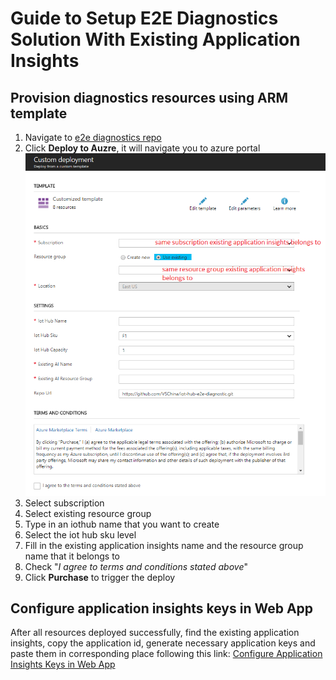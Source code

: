 # Guide to Setup E2E Diagnostics Solution With Existing Application Insights

## Provision diagnostics resources using ARM template
1. Navigate to [e2e diagnostics repo](https://github.com/VSChina/iot-hub-e2e-diagnostic/tree/existing_AI)
2. Click **Deploy to Auzre**, it will navigate you to azure portal
![](./images/Existing_AI.PNG)
3. Select subscription
4. Select existing resource group
5. Type in an iothub name that you want to create
6. Select the iot hub sku level
7. Fill in the existing application insights name and the resource group name that it belongs to
8. Check "*I agree to terms and conditions stated above*"
9. Click **Purchase** to trigger the deploy

## Configure application insights keys in Web App
After all resources deployed successfully, find the existing application insights, copy the application id, generate necessary application keys and paste them in corresponding place following this link:
[Configure Application Insights Keys in Web App](./Guide%20to%20Config%20Application%20Insights%20Keys%20in%20Web%20App.md)